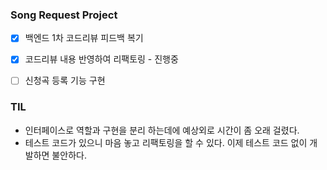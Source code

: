 ### Song Request Project

- [x] 백엔드 1차 코드리뷰 피드백 복기
- [x] 코드리뷰 내용 반영하여 리팩토링 - 진행중
- [ ] 신청곡 등록 기능 구현



### TIL

- 인터페이스로 역할과 구현을 분리 하는데에 예상외로 시간이 좀 오래 걸렸다.
- 테스트 코드가 있으니 마음 놓고 리팩토링을 할 수 있다. 이제 테스트 코드 없이 개발하면 불안하다.

